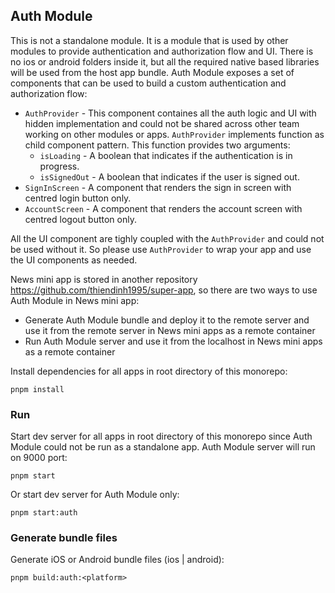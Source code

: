 ## Auth Module

This is not a standalone module. It is a module that is used by other modules to provide authentication and authorization flow and UI. There is no ios or android folders inside it, but all the required native based libraries will be used from the host app bundle. Auth Module exposes a set of components that can be used to build a custom authentication and authorization flow:

- `AuthProvider` - This component containes all the auth logic and UI with hidden implementation and could not be shared across other team working on other modules or apps. `AuthProvider` implements function as child component pattern. This function provides two arguments:
  - `isLoading` - A boolean that indicates if the authentication is in progress.
  - `isSignedOut` - A boolean that indicates if the user is signed out.
- `SignInScreen` - A component that renders the sign in screen with centred login button only.
- `AccountScreen` - A component that renders the account screen with centred logout button only.

All the UI component are tighly coupled with the `AuthProvider` and could not be used without it. So please use `AuthProvider` to wrap your app and use the UI components as needed.

News mini app is stored in another repository https://github.com/thiendinh1995/super-app, so there are two ways to use Auth Module in News mini app:

- Generate Auth Module bundle and deploy it to the remote server and use it from the remote server in News mini apps as a remote container
- Run Auth Module server and use it from the localhost in News mini apps as a remote container

Install dependencies for all apps in root directory of this monorepo:

```
pnpm install
```

### Run

Start dev server for all apps in root directory of this monorepo since Auth Module could not be run as a standalone app. Auth Module server will run on 9000 port:

```
pnpm start
```

Or start dev server for Auth Module only:

```
pnpm start:auth
```

### Generate bundle files

Generate iOS or Android bundle files (ios | android):

```
pnpm build:auth:<platform>
```
